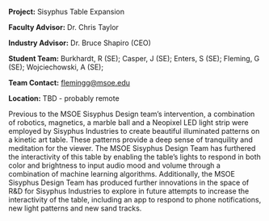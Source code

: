
**Project:** Sisyphus Table Expansion

**Faculty Advisor:** Dr. Chris Taylor

**Industry Advisor:** Dr. Bruce Shapiro (CEO)

**Student Team:** Burkhardt, R (SE); Casper, J (SE); Enters, S (SE); Fleming, G (SE); Wojciechowski, A (SE);

**Team Contact:** flemingg@msoe.edu

**Location:** TBD - probably remote

Previous to the MSOE Sisyphus Design team’s intervention, a combination of robotics, magnetics, a marble ball and a Neopixel LED light strip were employed by Sisyphus Industries to create beautiful illuminated patterns on a kinetic art table. These patterns provide a deep sense of tranquility and meditation for the viewer. The MSOE Sisyphus Design Team has furthered the interactivity of this table by enabling the table’s lights to respond in both color and brightness to input audio mood and volume through a combination of machine learning algorithms. Additionally, the MSOE Sisyphus Design Team has produced further innovations in the space of R&D for Sisyphus Industries to explore in future attempts to increase the interactivity of the table, including an app to respond to phone notifications, new light patterns and new sand tracks. 
